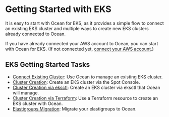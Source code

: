 # Getting Started with EKS

It is easy to start with Ocean for EKS, as it provides a simple flow to connect an existing EKS cluster and multiple ways to create new EKS clusters already connected to Ocean.

If you have already connected your AWS account to Ocean, you can start with Ocean for EKS. (If not connected yet, [connect your AWS account](connect-your-cloud-provider/aws-account).)

## EKS Getting Started Tasks

- [Connect Existing Cluster](/ocean/getting-started/eks/join-an-existing-cluster): Use Ocean to manage an existing EKS cluster.
- [Cluster Creation](/ocean/getting-started/eks/create-a-new-cluster): Create an EKS cluster via the Spot Console.
- [Cluster Creation via eksctl](/ocean/tools-and-integrations/eksctl/): Create an EKS cluster via eksctl that Ocean will manage.
- [Cluster Creation via Terraform](/ocean/getting-started/eks/terraform): Use a Terraform resource to create an EKS cluster with Ocean.
- [Elastigroups Migration](ocean/tutorials/migrate-existing-egs-ekskops): Migrate your elastigroups to Ocean.
